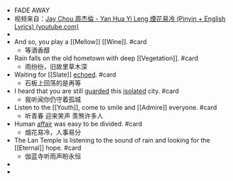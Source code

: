 - FADE AWAY
- 视频来自：[Jay Chou 周杰倫 - Yan Hua Yi Leng 煙花易冷 (Pinyin + English Lyrics) (youtube.com)](https://www.youtube.com/watch?v=8f0I1Kpe1Cc&ab_channel=JSPinyin)
-
- And so, you play a [[Mellow]] [[Wine]]. #card
	- 等酒香醇
- Rain falls on the old hometown with deep [[Vegetation]]. #card
	- 雨纷纷，旧故里草木深
- Waiting for [[Slate]] [echoed]([[Echo]]). #card
	- 石板上回荡的是再等
- I heard that you are still [guarded]([[Guard]]) this [isolated]([[Isolate]]) city. #card
	- 我听闻你仍守着孤城
- Listen to the [[Youth]], come to smile and [[Admire]] everyone. #card
	- 听青春 迎来笑声 羡煞许多人
- Human [affair]([[Affair]]) was easy to be divided. #card
	- 烟花易冷，人事易分
- The Lan Temple is listening to the sound of rain and looking for the [[Eternal]] hope. #card
	- 伽蓝寺听雨声盼永恒
-
-